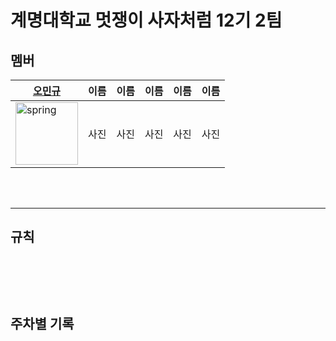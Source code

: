 # 계명대학교 멋쟁이 사자처럼 12기 2팀
  
## 멤버
|[오민규](https://github.com/kormk)|이름|이름|이름|이름|이름|
|---|---|---|---|---|---|
|<img src="https://avatars.githubusercontent.com/u/63334787?v=4" alt="spring" width="100" height="100"/>|사진|사진|사진|사진|사진|

<br><br>

---
## 규칙



<br><br>
---
## 주차별 기록